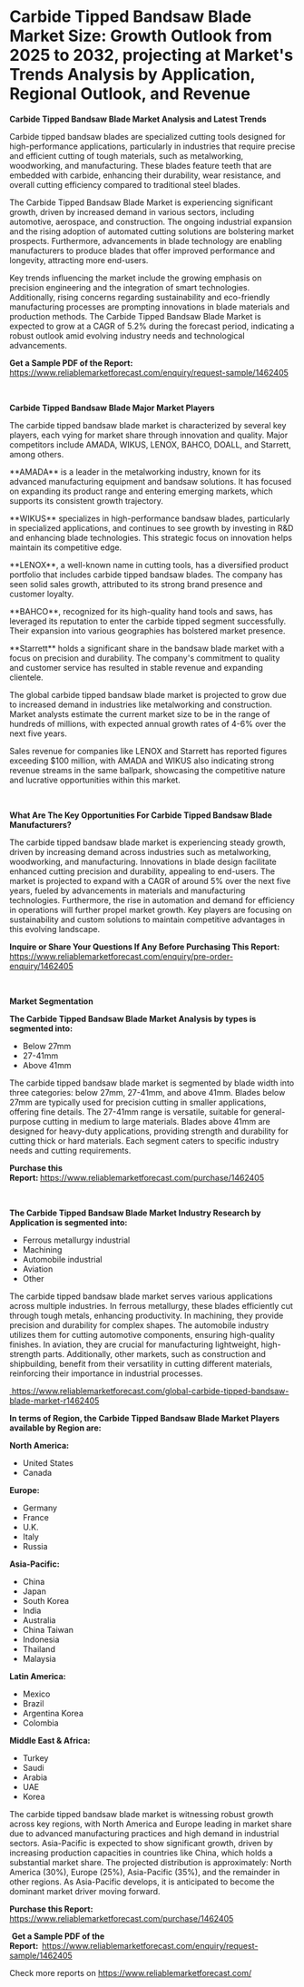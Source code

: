 <p><h1>Carbide Tipped Bandsaw Blade Market Size: Growth Outlook from 2025 to 2032, projecting at Market's Trends Analysis by Application, Regional Outlook, and Revenue</h1></p><p><strong>Carbide Tipped Bandsaw Blade Market Analysis and Latest Trends</strong></p>
<p><p>Carbide tipped bandsaw blades are specialized cutting tools designed for high-performance applications, particularly in industries that require precise and efficient cutting of tough materials, such as metalworking, woodworking, and manufacturing. These blades feature teeth that are embedded with carbide, enhancing their durability, wear resistance, and overall cutting efficiency compared to traditional steel blades.</p><p>The Carbide Tipped Bandsaw Blade Market is experiencing significant growth, driven by increased demand in various sectors, including automotive, aerospace, and construction. The ongoing industrial expansion and the rising adoption of automated cutting solutions are bolstering market prospects. Furthermore, advancements in blade technology are enabling manufacturers to produce blades that offer improved performance and longevity, attracting more end-users.</p><p>Key trends influencing the market include the growing emphasis on precision engineering and the integration of smart technologies. Additionally, rising concerns regarding sustainability and eco-friendly manufacturing processes are prompting innovations in blade materials and production methods. The Carbide Tipped Bandsaw Blade Market is expected to grow at a CAGR of 5.2% during the forecast period, indicating a robust outlook amid evolving industry needs and technological advancements.</p></p>
<p><strong>Get a Sample PDF of the Report:&nbsp;</strong> <a href="https://www.reliablemarketforecast.com/enquiry/request-sample/1462405?utm_campaign=2011&utm_medium=2&utm_source=Github&utm_content=ia&utm_term=09042025&utm_id=carbide-tipped-bandsaw-blade">https://www.reliablemarketforecast.com/enquiry/request-sample/1462405</a></p>
<p>&nbsp;</p>
<p><strong>Carbide Tipped Bandsaw Blade Major Market Players</strong></p>
<p><p>The carbide tipped bandsaw blade market is characterized by several key players, each vying for market share through innovation and quality. Major competitors include AMADA, WIKUS, LENOX, BAHCO, DOALL, and Starrett, among others.</p><p>**AMADA** is a leader in the metalworking industry, known for its advanced manufacturing equipment and bandsaw solutions. It has focused on expanding its product range and entering emerging markets, which supports its consistent growth trajectory.</p><p>**WIKUS** specializes in high-performance bandsaw blades, particularly in specialized applications, and continues to see growth by investing in R&D and enhancing blade technologies. This strategic focus on innovation helps maintain its competitive edge.</p><p>**LENOX**, a well-known name in cutting tools, has a diversified product portfolio that includes carbide tipped bandsaw blades. The company has seen solid sales growth, attributed to its strong brand presence and customer loyalty.</p><p>**BAHCO**, recognized for its high-quality hand tools and saws, has leveraged its reputation to enter the carbide tipped segment successfully. Their expansion into various geographies has bolstered market presence.</p><p>**Starrett** holds a significant share in the bandsaw blade market with a focus on precision and durability. The company's commitment to quality and customer service has resulted in stable revenue and expanding clientele.</p><p>The global carbide tipped bandsaw blade market is projected to grow due to increased demand in industries like metalworking and construction. Market analysts estimate the current market size to be in the range of hundreds of millions, with expected annual growth rates of 4-6% over the next five years.</p><p>Sales revenue for companies like LENOX and Starrett has reported figures exceeding $100 million, with AMADA and WIKUS also indicating strong revenue streams in the same ballpark, showcasing the competitive nature and lucrative opportunities within this market.</p></p>
<p>&nbsp;</p>
<p><strong>What Are The Key Opportunities For Carbide Tipped Bandsaw Blade Manufacturers?</strong></p>
<p><p>The carbide tipped bandsaw blade market is experiencing steady growth, driven by increasing demand across industries such as metalworking, woodworking, and manufacturing. Innovations in blade design facilitate enhanced cutting precision and durability, appealing to end-users. The market is projected to expand with a CAGR of around 5% over the next five years, fueled by advancements in materials and manufacturing technologies. Furthermore, the rise in automation and demand for efficiency in operations will further propel market growth. Key players are focusing on sustainability and custom solutions to maintain competitive advantages in this evolving landscape.</p></p>
<p><strong>Inquire or Share Your Questions If Any Before Purchasing This Report:</strong> <a href="https://www.reliablemarketforecast.com/enquiry/pre-order-enquiry/1462405?utm_campaign=2011&utm_medium=2&utm_source=Github&utm_content=ia&utm_term=09042025&utm_id=carbide-tipped-bandsaw-blade">https://www.reliablemarketforecast.com/enquiry/pre-order-enquiry/1462405</a></p>
<p>&nbsp;</p>
<p><strong>Market Segmentation</strong></p>
<p><strong>The Carbide Tipped Bandsaw Blade Market Analysis by types is segmented into:</strong></p>
<p><ul><li>Below 27mm</li><li>27-41mm</li><li>Above 41mm</li></ul></p>
<p><p>The carbide tipped bandsaw blade market is segmented by blade width into three categories: below 27mm, 27-41mm, and above 41mm. Blades below 27mm are typically used for precision cutting in smaller applications, offering fine details. The 27-41mm range is versatile, suitable for general-purpose cutting in medium to large materials. Blades above 41mm are designed for heavy-duty applications, providing strength and durability for cutting thick or hard materials. Each segment caters to specific industry needs and cutting requirements.</p></p>
<p><strong>Purchase this Report:&nbsp;</strong><a href="https://www.reliablemarketforecast.com/purchase/1462405?utm_campaign=2011&utm_medium=2&utm_source=Github&utm_content=ia&utm_term=09042025&utm_id=carbide-tipped-bandsaw-blade">https://www.reliablemarketforecast.com/purchase/1462405</a></p>
<p>&nbsp;</p>
<p><strong>The Carbide Tipped Bandsaw Blade Market Industry Research by Application is segmented into:</strong></p>
<p><ul><li>Ferrous metallurgy industrial</li><li>Machining</li><li>Automobile industrial</li><li>Aviation</li><li>Other</li></ul></p>
<p><p>The carbide tipped bandsaw blade market serves various applications across multiple industries. In ferrous metallurgy, these blades efficiently cut through tough metals, enhancing productivity. In machining, they provide precision and durability for complex shapes. The automobile industry utilizes them for cutting automotive components, ensuring high-quality finishes. In aviation, they are crucial for manufacturing lightweight, high-strength parts. Additionally, other markets, such as construction and shipbuilding, benefit from their versatility in cutting different materials, reinforcing their importance in industrial processes.</p></p>
<p><a href="https://www.reliablemarketforecast.com/global-carbide-tipped-bandsaw-blade-market-r1462405?utm_campaign=2011&utm_medium=2&utm_source=Github&utm_content=ia&utm_term=09042025&utm_id=carbide-tipped-bandsaw-blade">&nbsp;https://www.reliablemarketforecast.com/global-carbide-tipped-bandsaw-blade-market-r1462405</a></p>
<p><strong>In terms of Region, the Carbide Tipped Bandsaw Blade Market Players available by Region are:</strong></p>
<p>
    <p> <strong> North America: </strong>
        <ul>
            <li>United States</li>
            <li>Canada</li>
        </ul>
        </p> 
    <p> <strong> Europe: </strong>
        <ul>
            <li>Germany</li>
            <li>France</li>
            <li>U.K.</li>
            <li>Italy</li>
            <li>Russia</li>
        </ul>
        </p> 
    <p> <strong> Asia-Pacific: </strong>
        <ul>
            <li>China</li>
            <li>Japan</li>
            <li>South Korea</li>
            <li>India</li>
            <li>Australia</li>
            <li>China Taiwan</li>
            <li>Indonesia</li>
            <li>Thailand</li>
            <li>Malaysia</li>
        </ul>
        </p> 
    <p> <strong> Latin America: </strong>
        <ul>
            <li>Mexico</li>
            <li>Brazil</li>
            <li>Argentina Korea</li>
            <li>Colombia</li>
        </ul>
        </p> 
    <p> <strong> Middle East & Africa: </strong>
        <ul>
            <li>Turkey</li>
            <li>Saudi</li>
            <li>Arabia</li>
            <li>UAE</li>
            <li>Korea</li>
        </ul>
    </p>
    </p>
<p><p>The carbide tipped bandsaw blade market is witnessing robust growth across key regions, with North America and Europe leading in market share due to advanced manufacturing practices and high demand in industrial sectors. Asia-Pacific is expected to show significant growth, driven by increasing production capacities in countries like China, which holds a substantial market share. The projected distribution is approximately: North America (30%), Europe (25%), Asia-Pacific (35%), and the remainder in other regions. As Asia-Pacific develops, it is anticipated to become the dominant market driver moving forward.</p></p>
<p><strong>Purchase this Report: </strong><a href="https://www.reliablemarketforecast.com/purchase/1462405?utm_campaign=2011&utm_medium=2&utm_source=Github&utm_content=ia&utm_term=09042025&utm_id=carbide-tipped-bandsaw-blade">https://www.reliablemarketforecast.com/purchase/1462405</a></p>
<p>&nbsp;<strong>Get a Sample PDF of the Report:&nbsp;&nbsp;</strong><a href="https://www.reliablemarketforecast.com/enquiry/request-sample/1462405?utm_campaign=2011&utm_medium=2&utm_source=Github&utm_content=ia&utm_term=09042025&utm_id=carbide-tipped-bandsaw-blade">https://www.reliablemarketforecast.com/enquiry/request-sample/1462405</a></p>
<p><strong></strong></p>
<p>Check more reports on <a href="https://www.reliablemarketforecast.com/?utm_campaign=2011&utm_medium=2&utm_source=Github&utm_content=ia&utm_term=09042025&utm_id=carbide-tipped-bandsaw-blade">https://www.reliablemarketforecast.com/</a></p>